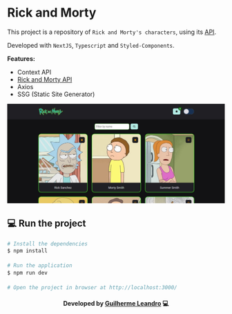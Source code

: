 # Rick and Morty

This project is a repository of `Rick and Morty's characters`, using its [API](https://rickandmortyapi.com/documentation/#character).

Developed with `NextJS`, `Typescript` and `Styled-Components`.

**Features:**
- Context API
- [Rick and Morty API](https://rickandmortyapi.com/documentation/#character)
- Axios
- SSG (Static Site Generator)

<p align=center>
  <img src="./.github/print.jpg" >
</p>

## 💻 Run the project

```bash
# Install the dependencies
$ npm install

# Run the application
$ npm run dev

# Open the project in browser at http://localhost:3000/
```

<h4 align=center>Developed by <a href="https://www.linkedin.com/in/guirdy/">Guilherme Leandro</a> 💻</h4>

